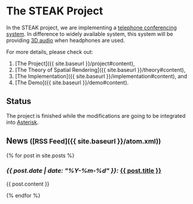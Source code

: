 The STEAK Project
===

In the STEAK project, we are implementing a [telephone conferencing system](https://en.wikipedia.org/wiki/Conference_call).
In difference to widely available system, this system will be providing [3D audio](https://en.wikipedia.org/wiki/3D_audio_effect) when headphones are used.

For more details, please check out:

1. [The Project]({{ site.baseurl }}/project#content),
2. [The Theory of Spatial Rendering]({{ site.baseurl }}/theory#content),
3. [The Implementation]({{ site.baseurl }}/implementation#content), and
4. [The Demo]({{ site.baseurl }}/demo#content).

Status
---

The project is finished while the modifications are going to be integrated into [Asterisk](http://www.asterisk.org).

News <small>([RSS Feed]({{ site.baseurl }}/atom.xml))</small>
---

{% for post in site.posts %}
<article>
  <h3>
    <i><time datetime="{{ post.date | date_to_string }}">{{ post.date | date: "%Y-%m-%d" }}</time>:</i> <a href="{{ site.baseurl }}{{ post.url }}">{{ post.title }}</a>
  </h3>

  {{ post.content }}
</article>
{% endfor %}
